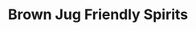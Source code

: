---
title: "Brown Jug Friendly Spirits"
url: /fairbanks/brown-jug-friendly-spirits/
shop: alcohol
---